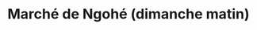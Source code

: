 ---
title: "Marché de Ngohé (dimanche matin)"
url: /ngohe-ndofongor/marche-de-ngohe-dimanche-matin/
shop: centre commercial
---